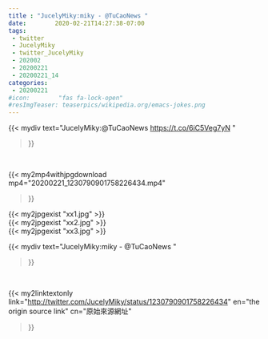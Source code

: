 ```yaml
---
title : "JucelyMiky:miky - @TuCaoNews "
date:        2020-02-21T14:27:38-07:00
tags:
 - twitter
 - JucelyMiky
 - twitter_JucelyMiky
 - 202002
 - 20200221
 - 20200221_14
categories:
 - 20200221
#icon:        "fas fa-lock-open"
#resImgTeaser: teaserpics/wikipedia.org/emacs-jokes.png
---
```


{{< mydiv text="JucelyMiky:@TuCaoNews https://t.co/6iC5Veg7yN "
>}}
<br>


{{< my2mp4withjpgdownload mp4="20200221_1230790901758226434.mp4"
>}}

{{< my2jpgexist "xx1.jpg" >}}<br>
{{< my2jpgexist "xx2.jpg" >}}<br>
{{< my2jpgexist "xx3.jpg" >}}<br>



{{< mydiv text="JucelyMiky:miky - @TuCaoNews "
>}}
<br>

{{< my2linktextonly link="http://twitter.com/JucelyMiky/status/1230790901758226434"
en="the origin source link" cn="原始來源網址"
>}}


<br>

